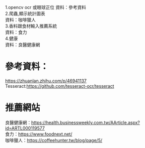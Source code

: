 1.opencv ocr 或眼球正位
資料：參考資料  
2.爬蟲,顯示統計圖表  
資料：咖啡獵人  
3.香料跟食材輸入推薦系統  
資料：食力  
4.健康  
資料：良醫健康網  

# 參考資料：
https://zhuanlan.zhihu.com/p/46941137  
Tesseract:https://github.com/tesseract-ocr/tesseract  

# 推薦網站  
良醫健康網：https://health.businessweekly.com.tw/AArticle.aspx?id=ARTL000119577  
食力：https://www.foodnext.net/  
咖啡獵人：https://coffeehunter.tw/blog/page/5/  
